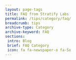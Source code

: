 ```yaml
---
layout: page-tags
title: FAQ from Stratify Labs
permalink: /tips/category/faq/
breadcrumb: tips
archive-type: Category
archive-keyword: FAQ
sections:
 intro: Blog
 brief: FAQ Category
 icon: fa fa-newspaper-o fa-5x
---
```

